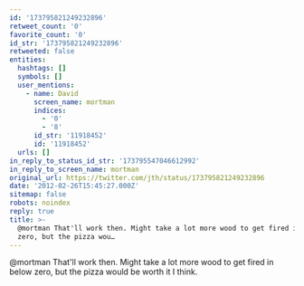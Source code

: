 ```yaml
---
id: '173795821249232896'
retweet_count: '0'
favorite_count: '0'
id_str: '173795821249232896'
retweeted: false
entities:
  hashtags: []
  symbols: []
  user_mentions:
    - name: David
      screen_name: mortman
      indices:
        - '0'
        - '8'
      id_str: '11918452'
      id: '11918452'
  urls: []
in_reply_to_status_id_str: '173795547046612992'
in_reply_to_screen_name: mortman
original_url: https://twitter.com/jth/status/173795821249232896
date: '2012-02-26T15:45:27.000Z'
sitemap: false
robots: noindex
reply: true
title: >-
  @mortman That'll work then. Might take a lot more wood to get fired in below
  zero, but the pizza wou…
---
```


@mortman That'll work then. Might take a lot more wood to get fired in below zero, but the pizza would be worth it I think.